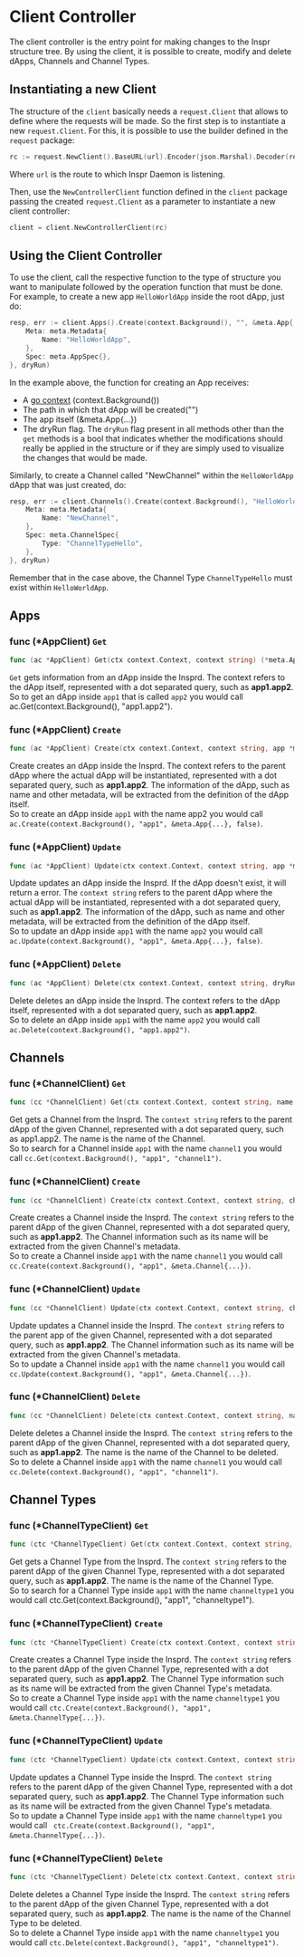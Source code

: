 # Client Controller

The client controller is the entry point for making changes to the Inspr structure tree. By using the client, it is possible to create, modify and delete dApps, Channels and Channel Types.

## Instantiating a new Client

The structure of the `client` basically needs a `request.Client` that allows to define where the requests will be made. So the first step is to instantiate a new `request.Client`. For this, it is possible to use the builder defined in the `request` package:

```go
rc := request.NewClient().BaseURL(url).Encoder(json.Marshal).Decoder(request.JSONDecoderGenerator).Build()
```
Where `url` is the route to which Inspr Daemon is listening.

Then, use the `NewControllerClient` function defined in the `client` package passing the created `request.Client` as a parameter to instantiate a new client controller:

```go
client = client.NewControllerClient(rc)
```

## Using the Client Controller

To use the client, call the respective function to the type of structure you want to manipulate followed by the operation function that must be done. For example, to create a new app `HelloWorldApp` inside the root dApp, just do:

```go
resp, err := client.Apps().Create(context.Background(), "", &meta.App{
    Meta: meta.Metadata{
        Name: "HelloWorldApp",
    },
    Spec: meta.AppSpec{},
}, dryRun)
```

In the example above, the function for creating an App receives:
*  A [go context](https://golang.org/pkg/context/) (context.Background())
*  The path in which that dApp will be created("")
*  The app itself (&meta.App{...})
*  The dryRun flag. The `dryRun` flag present in all methods other than the `get` methods is a bool that indicates whether the modifications should really be applied in the structure or if they are simply used to visualize the changes that would be made.

Similarly, to create a Channel called "NewChannel" within the `HelloWorldApp` dApp that was just created, do:

```go
resp, err := client.Channels().Create(context.Background(), "HelloWorldApp", &meta.Channel{
    Meta: meta.Metadata{
        Name: "NewChannel",
    },
    Spec: meta.ChannelSpec{
        Type: "ChannelTypeHello",
    },
}, dryRun)
```
Remember that in the case above, the Channel Type `ChannelTypeHello` must exist within `HelloWorldApp`.

## Apps

### func \(\*AppClient) `Get`

```go
func (ac *AppClient) Get(ctx context.Context, context string) (*meta.App, error)
```
`Get` gets information from an dApp inside the Insprd. The context refers to the dApp itself, represented with a dot separated query, such as **app1.app2**.  
So to get an dApp inside `app1` that is called `app2` you would call ac.Get(context.Background(), "app1.app2").

### func \(\*AppClient) `Create`

```go
func (ac *AppClient) Create(ctx context.Context, context string, app *meta.App, dryRun bool) (diff.Changelog, error)
```
Create creates an dApp inside the Insprd. The context refers to the parent dApp where the actual dApp will be instantiated, represented with a dot separated query, such as **app1.app2**. The information of the dApp, such as name and other metadata, will be extracted from the definition of the dApp itself.   
So to create an dApp inside `app1` with the name app2 you would call `ac.Create(context.Background(), "app1", &meta.App{...}, false)`.

### func \(\*AppClient) `Update`

```go
func (ac *AppClient) Update(ctx context.Context, context string, app *meta.App, dryRun bool) (diff.Changelog, error)
```
Update updates an dApp inside the Insprd. If the dApp doesn't exist, it will return a error. The `context string` refers to the parent dApp where the actual dApp will be instantiated, represented with a dot separated query, such as **app1.app2**. The information of the dApp, such as name and other metadata, will be extracted from the definition of the dApp itself.   
So to update an dApp inside `app1` with the name `app2` you would call `ac.Update(context.Background(), "app1", &meta.App{...}, false)`.

### func \(\*AppClient) `Delete`

```go
func (ac *AppClient) Delete(ctx context.Context, context string, dryRun bool) (diff.Changelog, error)
```
Delete deletes an dApp inside the Insprd. The context refers to the dApp itself, represented with a dot separated query, such as **app1.app2**.  
So to delete an dApp inside `app1` with the name `app2` you would call `ac.Delete(context.Background(), "app1.app2")`.

## Channels

### func \(\*ChannelClient) `Get`

```go
func (cc *ChannelClient) Get(ctx context.Context, context string, name string) (*meta.Channel, error)
```
Get gets a Channel from the Insprd. The `context string` refers to the parent dApp of the given Channel, represented with a dot separated query, such as app1.app2. The name is the name of the Channel.  
So to search for a Channel inside `app1` with the name `channel1` you would call `cc.Get(context.Background(), "app1", "channel1")`.

### func \(\*ChannelClient) `Create`

```go
func (cc *ChannelClient) Create(ctx context.Context, context string, ch *meta.Channel, dryRun bool) (diff.Changelog, error)
```
Create creates a Channel inside the Insprd. The `context string` refers to the parent dApp of the given Channel, represented with a dot separated query, such as **app1.app2**. The Channel information such as its name will be extracted from the given Channel's metadata.  
So to create a Channel inside `app1` with the name `channel1` you would call `cc.Create(context.Background(), "app1", &meta.Channel{...})`.

### func \(\*ChannelClient) `Update`

```go
func (cc *ChannelClient) Update(ctx context.Context, context string, ch *meta.Channel, dryRun bool) (diff.Changelog, error)
```
Update updates a Channel inside the Insprd. The `context string` refers to the parent app of the given Channel, represented with a dot separated query, such as **app1.app2**. The Channel information such as its name will be extracted from the given Channel's metadata.  
So to update a Channel inside `app1` with the name `channel1` you would call `cc.Update(context.Background(), "app1", &meta.Channel{...})`.

### func \(\*ChannelClient) `Delete`

```go
func (cc *ChannelClient) Delete(ctx context.Context, context string, name string, dryRun bool) (diff.Changelog, error)
```
Delete deletes a Channel inside the Insprd. The `context string` refers to the parent dApp of the given Channel, represented with a dot separated query, such as **app1.app2**. The name is the name of the Channel to be deleted.  
So to delete a Channel inside `app1` with the name `channel1` you would call `cc.Delete(context.Background(), "app1", "channel1")`.

## Channel Types

### func \(\*ChannelTypeClient) `Get`

```go
func (ctc *ChannelTypeClient) Get(ctx context.Context, context string, name string) (*meta.ChannelType, error)
```
Get gets a Channel Type from the Insprd. The `context string` refers to the parent dApp of the given Channel Type, represented with a dot separated query, such as **app1.app2**. The name is the name of the Channel Type.  
So to search for a Channel Type inside `app1` with the name `channeltype1` you would call ctc.Get(context.Background(), "app1", "channeltype1").

### func \(\*ChannelTypeClient) `Create`

```go
func (ctc *ChannelTypeClient) Create(ctx context.Context, context string, ch *meta.ChannelType, dryRun bool) (diff.Changelog, error)
```
Create creates a Channel Type inside the Insprd. The `context string` refers to the parent dApp of the given Channel Type, represented with a dot separated query, such as **app1.app2**. The Channel Type information such as its name will be extracted from the given Channel Type's metadata.  
So to create a Channel Type inside `app1` with the name `channeltype1` you would call `ctc.Create(context.Background(), "app1", &meta.ChannelType{...})`.

### func \(\*ChannelTypeClient) `Update`

```go
func (ctc *ChannelTypeClient) Update(ctx context.Context, context string, ch *meta.ChannelType, dryRun bool) (diff.Changelog, error)
```
Update updates a Channel Type inside the Insprd. The `context string` refers to the parent dApp of the given Channel Type, represented with a dot separated query, such as **app1.app2**. The Channel Type information such as its name will be extracted from the given Channel Type's metadata.  
So to update a Channel Type inside `app1` with the name `channeltype1` you would call ` ctc.Create(context.Background(), "app1", &meta.ChannelType{...})`.

### func \(\*ChannelTypeClient) `Delete`

```go
func (ctc *ChannelTypeClient) Delete(ctx context.Context, context string, name string, dryRun bool) (diff.Changelog, error)
```
Delete deletes a Channel Type inside the Insprd. The `context string` refers to the parent dApp of the given Channel Type, represented with a dot separated query, such as **app1.app2**. The name is the name of the Channel Type to be deleted.   
So to delete a Channel Type inside `app1` with the name `channeltype1` you would call `ctc.Delete(context.Background(), "app1", "channeltype1")`.